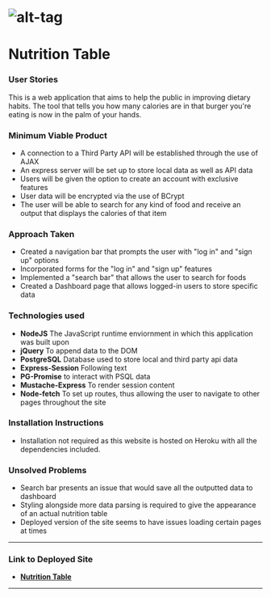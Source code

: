 <!-- # ![alt-tag](http://i.giphy.com/l44QqQluGMRdAAok8.gif) initial release version -->
# ![alt-tag](./NutritionTable.gif) 
# Nutrition Table


### User Stories

This is a web application that aims to help the public in improving dietary
habits. The tool that tells you how many calories are in that burger you're 
eating is now in the palm of your hands.

### Minimum Viable Product

* A connection to a Third Party API will be established through the use of AJAX
* An express server will be set up to store local data as well as API data
* Users will be given the option to create an account with exclusive features
* User data will be encrypted via the use of BCrypt
* The user will be able to search for any kind of food and receive an output that displays the calories of that item


### Approach Taken

* Created a navigation bar that prompts the user with "log in" and "sign up" options
* Incorporated forms for the "log in" and "sign up" features
* Implemented a "search bar" that allows the user to search for foods
* Created a Dashboard page that allows logged-in users to store specific data


### Technologies used

* **NodeJS** The JavaScript runtime enviornment in which this application was built upon
* **jQuery** To append data to the DOM
* **PostgreSQL** Database used to store local and third party api data
* **Express-Session** Following text
* **PG-Promise** to interact with PSQL data
* **Mustache-Express** To render session content
* **Node-fetch** To set up routes, thus allowing the user to navigate to other pages throughout the site


### Installation Instructions
* Installation not required as this website is hosted on Heroku with all the dependencies included.

### Unsolved Problems
* Search bar presents an issue that would save all the outputted data to dashboard
* Styling alongside more data parsing is required to give the appearance of an actual nutrition table
* Deployed version of the site seems to have issues loading certain pages at times

---

### Link to Deployed Site

* **[Nutrition Table](https://nutritiontable.herokuapp.com/)** 

---

